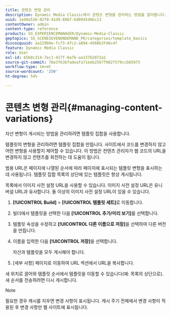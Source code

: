 ```yaml
---
title: 콘텐츠 변형 관리
description: Dynamic Media Classic에서 콘텐츠 변형을 관리하는 방법을 알아봅니다.
uuid: 1e40a526-02f8-41d9-886f-6d094546bc13
contentOwner: admin
content-type: reference
products: SG_EXPERIENCEMANAGER/Dynamic-Media-Classic
geptopics: SG_SCENESEVENONDEMAND_PK/categories/template_basics
discoiquuid: aa129b0e-fc73-4fc2-a894-4560b3f46c4f
feature: Dynamic Media Classic
role: User
exl-id: 65b8c314-7ec1-417f-8a7b-aa13762072a1
source-git-commit: 7be3f63bfadeafa71eeb2567f982f579ccb85975
workflow-type: tm+mt
source-wordcount: '250'
ht-degree: 54%

---
```


# 콘텐츠 변형 관리{#managing-content-variations}

자산 변형이 게시되는 방법을 관리하려면 템플릿 집합을 사용합니다.

템플릿의 변형을 관리하려면 템플릿 집합을 만듭니다. 사이트에서 코드를 변경하지 않고 어떤 변형을 사용할지 제어할 수 있습니다. 이 방법은 컨텐츠 관리자가 웹 코드의 URL을 변경하지 않고 컨텐츠를 회전하는 데 도움이 됩니다.

범용 URL은 페이지에 나열된 순서에 따라 페이지에 표시되는 템플릿 변형을 표시하는 데 사용됩니다. 템플릿 집합 목록의 상단에 있는 템플릿은 항상 게시됩니다.

목록에서 이미지 사전 설정 URL을 사용할 수 있습니다. 이미지 사전 설정 URL은 유니버설 URL과 유사합니다. 둘 이상의 이미지 사전 설정 URL이 있을 수 있습니다.

1. **[!UICONTROL Build]** > **[!UICONTROL 템플릿 세트]**&#x200B;로 이동합니다.
1. 빌더에서 템플릿을 선택한 다음 **[!UICONTROL 추가/미리 보기]**&#x200B;를 선택합니다.
1. 템플릿 속성을 수정하고 **[!UICONTROL 다른 이름으로 저장]**&#x200B;을 선택하여 다른 버전을 만듭니다.
1. 이름을 입력한 다음 **[!UICONTROL 저장]**&#x200B;을 선택합니다.

   자산과 템플릿을 모두 게시해야 합니다.

1. [세부 사항] 페이지로 이동하여 URL 섹션에서 URL을 복사합니다.

새 위치로 끌어와 템플릿 순서에서 템플릿을 이동할 수 있습니다(예: 목록의 상단으로). 새 순서를 전송하려면 다시 게시합니다.

>[!NOTE]
>
>필요한 경우 캐시를 지우면 변경 사항이 표시됩니다. 캐시 주기 전체에서 변경 사항이 적용된 후 변경 사항만 웹 사이트에 표시됩니다.
